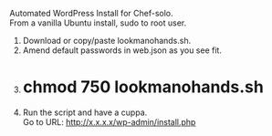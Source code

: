 Automated WordPress Install for Chef-solo.<br>
From a vanilla Ubuntu install, sudo to root user.<br>
1. Download or copy/paste lookmanohands.sh.<br>
2. Amend default passwords in web.json as you see fit.<br>
3. # chmod 750 lookmanohands.sh<br>
4. Run the script and have a cuppa.<br>
Go to URL: http://x.x.x.x/wp-admin/install.php
